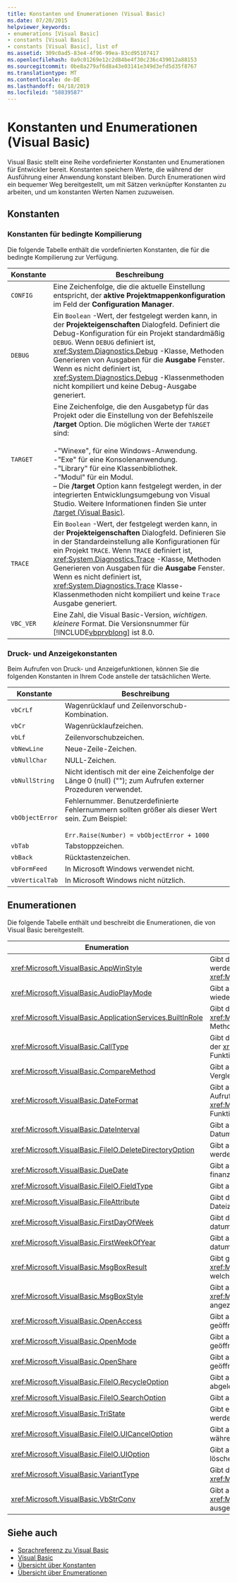 ```yaml
---
title: Konstanten und Enumerationen (Visual Basic)
ms.date: 07/20/2015
helpviewer_keywords:
- enumerations [Visual Basic]
- constants [Visual Basic]
- constants [Visual Basic], list of
ms.assetid: 309c0ad5-83e4-4f96-99ea-83cd95107417
ms.openlocfilehash: 0a9c01269e12c2d84be4f30c236c439012a88153
ms.sourcegitcommit: 0be8a279af6d8a43e03141e349d3efd5d35f8767
ms.translationtype: MT
ms.contentlocale: de-DE
ms.lasthandoff: 04/18/2019
ms.locfileid: "58839587"
---
```

# <a name="constants-and-enumerations-visual-basic"></a>Konstanten und Enumerationen (Visual Basic)
Visual Basic stellt eine Reihe vordefinierter Konstanten und Enumerationen für Entwickler bereit. Konstanten speichern Werte, die während der Ausführung einer Anwendung konstant bleiben. Durch Enumerationen wird ein bequemer Weg bereitgestellt, um mit Sätzen verknüpfter Konstanten zu arbeiten, und um konstanten Werten Namen zuzuweisen.  
  
## <a name="constants"></a>Konstanten  
  
### <a name="conditional-compilation-constants"></a>Konstanten für bedingte Kompilierung  
 Die folgende Tabelle enthält die vordefinierten Konstanten, die für die bedingte Kompilierung zur Verfügung.  
  
|**Konstante**|**Beschreibung**|  
|---|---|  
|`CONFIG`|Eine Zeichenfolge, die die aktuelle Einstellung entspricht, der **aktive Projektmappenkonfiguration** im Feld der **Configuration Manager**.|  
|`DEBUG`|Ein `Boolean` -Wert, der festgelegt werden kann, in der **Projekteigenschaften** Dialogfeld. Definiert die Debug-Konfiguration für ein Projekt standardmäßig `DEBUG`. Wenn `DEBUG` definiert ist, <xref:System.Diagnostics.Debug> -Klasse, Methoden Generieren von Ausgaben für die **Ausgabe** Fenster. Wenn es nicht definiert ist, <xref:System.Diagnostics.Debug> -Klassenmethoden nicht kompiliert und keine Debug-Ausgabe generiert.|  
|`TARGET`|Eine Zeichenfolge, die den Ausgabetyp für das Projekt oder die Einstellung von der Befehlszeile **/target** Option. Die möglichen Werte der `TARGET` sind:<br /><br /> -"Winexe", für eine Windows-Anwendung.<br />-"Exe" für eine Konsolenanwendung.<br />-"Library" für eine Klassenbibliothek.<br />-"Modul" für ein Modul.<br />– Die **/target** Option kann festgelegt werden, in der integrierten Entwicklungsumgebung von Visual Studio. Weitere Informationen finden Sie unter [/target (Visual Basic)](../../visual-basic/reference/command-line-compiler/target.md).|  
|`TRACE`|Ein `Boolean` -Wert, der festgelegt werden kann, in der **Projekteigenschaften** Dialogfeld. Definieren Sie in der Standardeinstellung alle Konfigurationen für ein Projekt `TRACE`. Wenn `TRACE` definiert ist, <xref:System.Diagnostics.Trace> -Klasse, Methoden Generieren von Ausgaben für die **Ausgabe** Fenster. Wenn es nicht definiert ist, <xref:System.Diagnostics.Trace> Klasse-Klassenmethoden nicht kompiliert und keine `Trace` Ausgabe generiert.|  
|`VBC_VER`|Eine Zahl, die Visual Basic-Version, *wichtigen*. *kleinere* Format. Die Versionsnummer für [!INCLUDE[vbprvblong](~/includes/vbprvblong-md.md)] ist 8.0.|  
  
### <a name="print-and-display-constants"></a>Druck- und Anzeigekonstanten  
 Beim Aufrufen von Druck- und Anzeigefunktionen, können Sie die folgenden Konstanten in Ihrem Code anstelle der tatsächlichen Werte.  
  
|**Konstante**|**Beschreibung**|  
|---|---|  
|`vbCrLf`|Wagenrücklauf und Zeilenvorschub-Kombination.|  
|`vbCr`|Wagenrücklaufzeichen.|  
|`vbLf`|Zeilenvorschubzeichen.|  
|`vbNewLine`|Neue-Zeile-Zeichen.|  
|`vbNullChar`|NULL-Zeichen.|  
|`vbNullString`|Nicht identisch mit der eine Zeichenfolge der Länge 0 (null) (""); zum Aufrufen externer Prozeduren verwendet.|  
|`vbObjectError`|Fehlernummer. Benutzerdefinierte Fehlernummern sollten größer als dieser Wert sein. Zum Beispiel:<br /><br /> `Err.Raise(Number) = vbObjectError + 1000`|  
|`vbTab`|Tabstoppzeichen.|  
|`vbBack`|Rücktastenzeichen.|  
|`vbFormFeed`|In Microsoft Windows verwendet nicht.|  
|`vbVerticalTab`|In Microsoft Windows nicht nützlich.|  
  
## <a name="enumerations"></a>Enumerationen  
 Die folgende Tabelle enthält und beschreibt die Enumerationen, die von Visual Basic bereitgestellt.  
  
|Enumeration|Beschreibung|  
|---|---|  
|<xref:Microsoft.VisualBasic.AppWinStyle>|Gibt den Fensterstil für das aufgerufene Programm verwendet werden soll, beim Aufrufen der <xref:Microsoft.VisualBasic.Interaction.Shell%2A> Funktion.|  
|<xref:Microsoft.VisualBasic.AudioPlayMode>|Gibt an, wie Sie den Aufruf von Audiomethoden Sounds wiedergeben.|  
|<xref:Microsoft.VisualBasic.ApplicationServices.BuiltInRole>|Gibt den Typ der zu überprüfenden beim Aufrufen von Rolle der <xref:Microsoft.VisualBasic.ApplicationServices.User.IsInRole%2A> Methode.|  
|<xref:Microsoft.VisualBasic.CallType>|Gibt den Typ der Prozedur, die aufgerufen wird, beim Aufrufen der <xref:Microsoft.VisualBasic.Interaction.CallByName%2A> Funktion.|  
|<xref:Microsoft.VisualBasic.CompareMethod>|Gibt an, wie Zeichenfolgen verglichen werden soll, wenn Vergleichsfunktionen aufgerufen.|  
|<xref:Microsoft.VisualBasic.DateFormat>|Gibt an, wie Datumsangaben angezeigt werden sollen beim Aufrufen der <xref:Microsoft.VisualBasic.Strings.FormatDateTime%2A> Funktion.|  
|<xref:Microsoft.VisualBasic.DateInterval>|Gibt an, wie Datumsintervalle beim Aufrufen von Datumsfunktionen festgelegt und formatiert werden.|  
|<xref:Microsoft.VisualBasic.FileIO.DeleteDirectoryOption>|Gibt an, was geschehen soll, wenn ein Verzeichnis, das gelöscht werden soll, Dateien oder Verzeichnisse enthält.|  
|<xref:Microsoft.VisualBasic.DueDate>|Gibt an, wann Zahlungen fällig sind beim Aufruf von finanzmethoden.|  
|<xref:Microsoft.VisualBasic.FileIO.FieldType>|Gibt an, ob Textfelder Trennzeichen sind oder eine feste Breite.|  
|<xref:Microsoft.VisualBasic.FileAttribute>|Gibt den zu verwendenden Dateiattribute beim Aufruf von Dateizugriffsfunktionen an.|  
|<xref:Microsoft.VisualBasic.FirstDayOfWeek>|Gibt den ersten Tag der Woche verwendet werden, wenn datumsbezogene Funktionen aufgerufen.|  
|<xref:Microsoft.VisualBasic.FirstWeekOfYear>|Gibt an, die erste Woche des Jahres darstellen soll, wenn datumsbezogene Funktionen aufgerufen.|  
|<xref:Microsoft.VisualBasic.MsgBoxResult>|Gibt gemäß Rückgabe durch die <xref:Microsoft.VisualBasic.Interaction.MsgBox%2A>-Funktion an, welche Schaltfläche in einem Meldungsfeld gedrückt wurde.|  
|<xref:Microsoft.VisualBasic.MsgBoxStyle>|Gibt an, welche Schaltflächen beim Aufrufen der <xref:Microsoft.VisualBasic.Interaction.MsgBox%2A>-Funktion angezeigt werden.|  
|<xref:Microsoft.VisualBasic.OpenAccess>|Gibt an, wie eine Datei beim Aufruf von Dateizugriffsfunktionen geöffnet.|  
|<xref:Microsoft.VisualBasic.OpenMode>|Gibt an, wie eine Datei beim Aufruf von Dateizugriffsfunktionen geöffnet.|  
|<xref:Microsoft.VisualBasic.OpenShare>|Gibt an, wie eine Datei beim Aufruf von Dateizugriffsfunktionen geöffnet.|  
|<xref:Microsoft.VisualBasic.FileIO.RecycleOption>|Gibt an, ob eine Datei endgültig gelöscht oder im Papierkorb abgelegt werden soll.|  
|<xref:Microsoft.VisualBasic.FileIO.SearchOption>|Gibt an, ob alle oder nur die Verzeichnisse der obersten Ebene.|  
|<xref:Microsoft.VisualBasic.TriState>|Gibt eine `Boolean` Wert oder ob der Standardwert verwendet werden soll, wenn Zahlenformatierungsfunktionen aufgerufen.|  
|<xref:Microsoft.VisualBasic.FileIO.UICancelOption>|Gibt an, wie sein soll, wenn der Benutzer klickt **Abbrechen** während eines Vorgangs.|  
|<xref:Microsoft.VisualBasic.FileIO.UIOption>|Gibt an, ob ein Statusdialogfeld angezeigt, wenn kopieren, löschen oder Verschieben von Dateien oder Verzeichnisse.|  
|<xref:Microsoft.VisualBasic.VariantType>|Gibt den Typ eines variant-Objekts, vom dem <xref:Microsoft.VisualBasic.Information.VarType%2A> Funktion.|  
|<xref:Microsoft.VisualBasic.VbStrConv>|Gibt an, welche Art der Konvertierung beim Aufruf der <xref:Microsoft.VisualBasic.Strings.StrConv%2A>-Funktion ausgeführt werden soll.|  
  
## <a name="see-also"></a>Siehe auch

- [Sprachreferenz zu Visual Basic](../../visual-basic/language-reference/index.md)
- [Visual Basic](../../visual-basic/index.md)
- [Übersicht über Konstanten](../../visual-basic/programming-guide/language-features/constants-enums/constants-overview.md)
- [Übersicht über Enumerationen](../../visual-basic/programming-guide/language-features/constants-enums/enumerations-overview.md)
